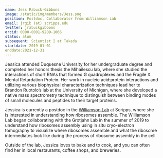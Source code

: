 ```yaml
---
name: Jess Rabuck-Gibbons
image: /static/img/members/Jess.png
position: Postdoc, Collaborator from Williamson Lab
email: jrgib (at) scripps.edu 
twitter: jrabuckgibbons
orcid: 0000-0001-9209-1066
status: alum 
subsequent: Scientist I at Takeda
startdate: 2019-01-01
enddate:2021-12-31
---
```

Jessica attended Duquesne University for her undergraduate degree and completed her honors thesis the Mihailescu lab, where she studied the interactions of short RNAs that formed G quadruplexes and the Fragile X Mental Retardation Protein. Her work in nucleic acid:protein interactions and utilizing various biophysical characterization techniques lead her to Brandon Ruotolo’s lab at the University of Michigan, where she developed a native mass spectrometry technique to distinguish between binding modes of small molecules and peptides to their target proteins.


Jessica is currently a postdoc in the [Williamson Lab](https://williamson.scripps.edu/) at Scripps, where she is interested in understanding how ribosomes assemble. The Williamson Lab began collaborating with the Grotjahn Lab in the summer of 2019 to understand how ribosomes assembly using in situ cryo-electron tomography to visualize where ribosomes assemble and what the ribosome intermediates look like during the process of ribosome assembly in the cell.


Outside of the lab, Jessica loves to bake and to cook, and you can often find her in local restaurants, coffee shops, and breweries.
